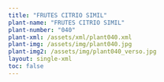 ```yaml
---
title: "FRUTES CITRIO SIMIL"
plant-name: "FRUTES CITRIO SIMIL"
plant-number: "040"
plant-xml: /assets/xml/plant040.xml
plant-img: /assets/img/plant040.jpg
plant-img2: /assets/img/plant040_verso.jpg
layout: single-xml
toc: false
---
```

